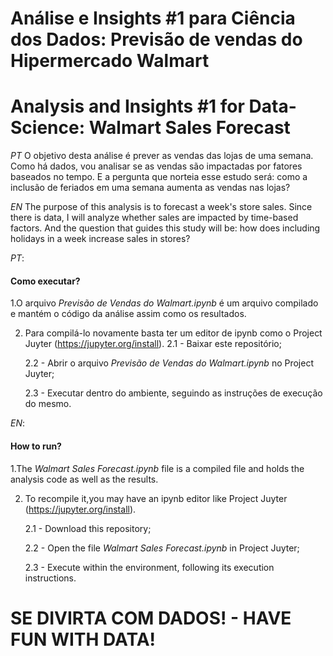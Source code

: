 # Análise e Insights #1 para Ciência dos Dados: Previsão de vendas do Hipermercado Walmart
# Analysis and Insights #1 for Data-Science: Walmart Sales Forecast

*PT* O objetivo desta análise é prever as vendas das lojas de uma semana. Como há dados, vou analisar se as vendas são impactadas por fatores baseados no tempo. E a pergunta que norteia esse estudo será: como a inclusão de feriados em uma semana aumenta as vendas nas lojas?

*EN* The purpose of this analysis is to forecast a week's store sales. Since there is data, I will analyze whether sales are impacted by time-based factors. And the question that guides this study will  be: how does including holidays in a week increase sales in stores?

*PT*:
#### Como executar?

1.O arquivo *Previsão de Vendas do Walmart.ipynb* é um arquivo compilado e mantém o código da análise assim como os resultados. 

2. Para compilá-lo novamente basta ter um editor de ipynb como o Project Juyter (https://jupyter.org/install).
    2.1 - Baixar este repositório;

    2.2 - Abrir o arquivo *Previsão de Vendas do Walmart.ipynb* no Project Juyter;

    2.3 - Executar dentro do ambiente, seguindo as instruções de execução do mesmo.

*EN*:
#### How to run?

1.The *Walmart Sales Forecast.ipynb* file is a compiled file and holds the analysis code as well as the results.

2. To recompile it,you may have an ipynb editor like Project Juyter (https://jupyter.org/install).

   2.1 - Download this repository;

   2.2 - Open the file *Walmart Sales Forecast.ipynb* in Project Juyter;

   2.3 - Execute within the environment, following its execution instructions.


# SE DIVIRTA COM DADOS! -  HAVE FUN WITH DATA! 
